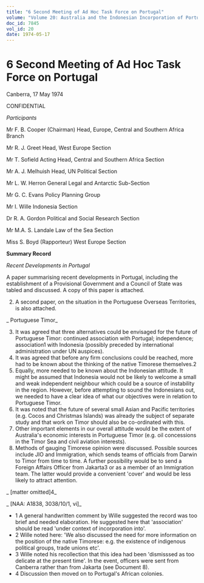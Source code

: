 ```yaml
---
title: "6 Second Meeting of Ad Hoc Task Force on Portugal"
volume: "Volume 20: Australia and the Indonesian Incorporation of Portuguese Timor, 1974-1976"
doc_id: 7845
vol_id: 20
date: 1974-05-17
---
```


# 6 Second Meeting of Ad Hoc Task Force on Portugal

Canberra, 17 May 1974

CONFIDENTIAL

_Participants_

Mr F. B. Cooper (Chairman) Head, Europe, Central and Southern Africa Branch

Mr R. J. Greet Head, West Europe Section

Mr T. Sofield Acting Head, Central and Southern Africa Section

Mr A. J. Melhuish Head, UN Political Section

Mr L. W. Herron General Legal and Antarctic Sub-Section

Mr G. C. Evans Policy Planning Group

Mr I. Wille Indonesia Section

Dr R. A. Gordon Political and Social Research Section

Mr M.A. S. Landale Law of the Sea Section

Miss S. Boyd (Rapporteur) West Europe Section

**Summary Record**

_Recent Developments in Portugal_

A paper summarising recent developments in Portugal, including the establishment of a Provisional Government and a Council of State was tabled and discussed. A copy of this paper is attached.

  2. A second paper, on the situation in the Portuguese Overseas Territories, is also attached.



_ Portuguese Timor_

  3. It was agreed that three alternatives could be envisaged for the future of Portuguese Timor: continued association with Portugal; independence; association1 with Indonesia (possibly preceded by international administration under UN auspices).
  4. It was agreed that before any firm conclusions could be reached, more had to be known about the thinking of the native Timorese themselves.2
  5. Equally, more needed to be known about the Indonesian attitude. It might be assumed that Indonesia would not be likely to welcome a small and weak independent neighbour which could be a source of instability in the region. However, before attempting to sound the Indonesians out, we needed to have a clear idea of what our objectives were in relation to Portuguese Timor.
  6. It was noted that the future of several small Asian and Pacific territories (e.g. Cocos and Christmas Islands) was already the subject of separate study and that work on Timor should also be co-ordinated with this.
  7. Other important elements in our overall attitude would be the extent of Australia's economic interests in Portuguese Timor (e.g. oil concessions in the Timor Sea and civil aviation interests).
  8. Methods of gauging Timorese opinion were discussed. Possible sources include JIO and Immigration, which sends teams of officials from Darwin to Timor from time to time. A further possibility would be to send a Foreign Affairs Officer from Jakarta3 or as a member of an Immigration team. The latter would provide a convenient 'cover' and would be less likely to attract attention.



_ [matter omitted]4_

_ [NAA: A1838, 3038/10/1, vi]_

  * 1 A general handwritten comment by Wille suggested the record was too brief and needed elaboration. He suggested here that 'association' should be read 'under context of incorporation into'.
  * 2 Wille noted here: 'We also discussed the need for more information on the position of the native Timorese: e.g. the existence of indigenous political groups, trade unions etc'.
  * 3 Wille noted his recollection that this idea had been 'dismisssed as too delicate at the present time'. In the event, officers were sent from Canberra rather than from Jakarta (see Document 8).
  * 4 Discussion then moved on to Portugal's African colonies.


